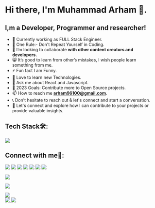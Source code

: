 
# Hi there, I'm Muhammad Arham 👋.

## I,m a Developer, Programmer and researcher!


- 🔭 Currently working as FULL Stack Engineer.
- 📌 One Rule:- Don't Repeat Yourself in Coding.
- 👯 I’m looking to collaborate **with other content creators and developers.**
- 😸 It’s good to learn from other’s mistakes, I wish people learn something from me.
- ⚡ Fun fact I am Funny.
- 🤍 Love to learn new Technologies.
- 💬 Ask me about React and Javascript.
- 🥅 2023 Goals: Contribute more to Open Source projects.
- 📫 How to reach me **arham96100@gmail.com**.
- 📞 Don't hesitate to reach out & let's connect and start a conversation.
- 🤝 Let's connect and explore how I can contribute to your projects or provide valuable insights.


## Tech Stack🛠️:
<div align="left">
  <a href="https://github.com/arhamansari11">
    <img src="https://skillicons.dev/icons?i=html,css,bootstrap,tailwind,js,jquery,react,redux,php,mysql,figma,netlify,vscode,git,github,vscodeqt&perline=5" />
  </a>
</div>

 ## Connect with me🤝:
<a href="https://www.linkedin.com/in/arhamansari11/" target="_blank"><img src="https://img.shields.io/badge/-Arham%20Ansari-0077B5?style=flat&logo=Linkedin&logoColor=white"/></a>
<a href="mailto:arham96100@gmail.com" target="_blank"><img src="https://img.shields.io/badge/-arham96100@gmail.com-D14836?style=flat&logo=Gmail&logoColor=white"/></a>
<a href="https://www.facebook.com/profile.php?id=100069458314356" target="_blank"><img src="https://img.shields.io/badge/-Arham%20Ansari-1877F2?style=flat&logo=Facebook&logoColor=white"/></a>
<a href="https://www.instagram.com/itx.arham_" target="_blank"> <img src="https://img.shields.io/badge/-itx.arham_-FFFC00?style=flat&logo=Instagram&logoColor=white"/></a>
<a href="https://twitter.com/ArhamAnsari1109" target="_blank"><img src="https://img.shields.io/badge/-Arham%20Ansari-1DA1F2?style=flat&logo=Twitter&logoColor=white"/></a>
<a href="https://leetcode.com/arhamansari11" target="_blank"><img src="https://img.shields.io/badge/-Arham%20Ansari-FFA116?style=flat&logo=LeetCode&logoColor=white"/></a>
<a target="_blank" href="https://www.buymeacoffee.com/arhama11"><img src="https://img.shields.io/badge/Buy_Me_A_Coffee-FFDD00?style==flat&logo=buy-me-a-coffee&logoColor=black"/></a>
</p>


<p align="left">
 <img  src="https://img.shields.io/badge/GitHub-181717.svg?style=for-the-badge&logo=GitHub&logoColor=white" />
</a>
</p>
<p align="left">
  <a href="https://github.com/arhamansari11/">
  <img src="https://github-readme-streak-stats.herokuapp.com/?user=arhamansari11&theme=synthwave" />
</a>

</p>
<p align="left">
<a href="https://github.com/arhamansari11/">
  <img src="http://github-profile-summary-cards.vercel.app/api/cards/profile-details?username=arhamansari11&theme=github_dark" />
  <br>
  <img src="http://github-profile-summary-cards.vercel.app/api/cards/repos-per-language?username=arhamansari11&theme=github_dark" />
  <img src="http://github-profile-summary-cards.vercel.app/api/cards/stats?username=arhamansari11&theme=github_dark" />
</a>    
</p>
<p></p>
